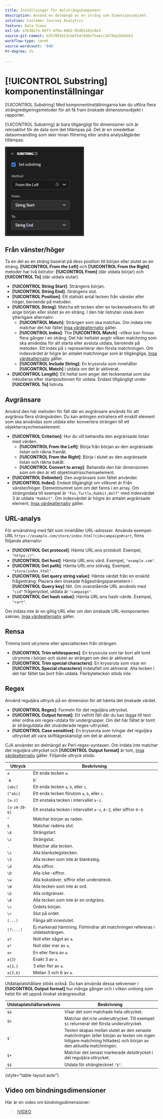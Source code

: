 ```yaml
---
title: Inställningar för delsträngskomponent
description: Använd en delmängd av en sträng som dimensionsobjekt.
solution: Customer Journey Analytics
feature: Data Views
exl-id: a763027e-68f7-4f0a-8082-85db5283c8e3
source-git-commit: b353983b13cbbfb4c846e75aecc1b78da26ddeb2
workflow-type: tm+mt
source-wordcount: '846'
ht-degree: 1%

---
```


# [!UICONTROL Substring] komponentinställningar

[!UICONTROL Substring] Med komponentinställningarna kan du utföra flera strängredigeringsmetoder för att få fram önskade dimensionsobjekt i rapporter.

[!UICONTROL Substring] är bara tillgängligt för dimensioner och är retroaktivt för de data som det tillämpas på. Det är en omedelbar dataomvandling som sker innan filtrering eller andra analysåtgärder tillämpas.

![Inställningar för delsträng](../assets/substring-settings.png)

## Från vänster/höger

Ta en del av en sträng baserat på dess position till början eller slutet av en sträng. **[!UICONTROL From the Left]** och **[!UICONTROL From the Right]** metoder har två listrutor: **[!UICONTROL From]** (där utdata börjar) och **[!UICONTROL To]** (där utdata slutar).

* **[!UICONTROL String Start]**: Strängens början.
* **[!UICONTROL String End]**: Strängens slut.
* **[!UICONTROL Position]**: Ett statiskt antal tecken från vänster eller höger, beroende på metoden.
* **[!UICONTROL String]**: Matcha ett tecken eller en teckensekvens för att ange början eller slutet av en sträng. I den här listrutan visas även ytterligare alternativ:
   * **[!UICONTROL Match]**: Strängen som ska matchas. Om indata inte matchar det här fältet [Inga värdealternativ](no-value-options.md) gäller.
   * **[!UICONTROL Index]**: The **[!UICONTROL Match]** -villkor kan finnas flera gånger i en sträng. Det här heltalet avgör vilken matchning som ska användas för att starta eller avsluta utdata, beroende på metoden. Ett index på `1` representerar den första matchningen. Om indexvärdet är högre än antalet matchningar som är tillgängliga, [Inga värdealternativ](no-value-options.md) gäller.
   * **[!UICONTROL Include String]**: En kryssruta som innehåller **[!UICONTROL Match]** i utdata om det är aktiverat.
* **[!UICONTROL Length]**: Ett heltal som anger det teckenantal som ska inkluderas efter startpositionen för utdata. Endast tillgängligt under **[!UICONTROL To]** listruta.

## Avgränsare

Använd den här metoden för fält där en avgränsare används för att avgränsa flera strängvärden. Du kan antingen extrahera ett enskilt element som ska användas som utdata eller konvertera strängen till ett objektarrayschemaelement.

* **[!UICONTROL Criterion]**: Hur du vill behandla den avgränsade listan med värden.
   * **[!UICONTROL From the Left]**: Börja från början av den avgränsade listan och räkna framåt.
   * **[!UICONTROL From the Right]**: Börja i slutet av den avgränsade listan och räkna bakåt.
   * **[!UICONTROL Convert to array]**: Behandla den här dimensionen som om den är ett objektmatrisschemaelement.
* **[!UICONTROL Delimiter]**: Den avgränsare som fältet använder.
* **[!UICONTROL Index]**: Endast tillgängligt om villkoret är Från vänster/höger. Elementnumret som om det fanns i en array. Om strängindata till exempel är `"Fox,Turtle,Rabbit,Wolf"` med indexvärdet 3 är utdata `"Rabbit"`. Om indexvärdet är högre än antalet avgränsade element, [Inga värdealternativ](no-value-options.md) gäller.

## URL-analys

För användning med fält som innehåller URL-adresser. Använda exempel-URL `https://example.com/store/index.html?cid=campaign#cart`, finns följande alternativ:

* **[!UICONTROL Get protocol]**: Hämta URL:ens protokoll. Exempel, `"https://"`.
* **[!UICONTROL Get host]**: Hämta URL:ens värd. Exempel, `"example.com"`.
* **[!UICONTROL Get path]**: Hämta URL:ens sökväg. Exempel, `"store/index.html"`.
* **[!UICONTROL Get query string value]**: Hämta värdet från en enskild frågesträng. Placera den önskade frågesträngsparametern i **[!UICONTROL Query key]** fält. Om ovanstående URL används med `"cid"` frågenyckel, utdata är `"campaign"`.
* **[!UICONTROL Get hash value]**: Hämta URL:ens hash-värde. Exempel, `"cart"`.

Om indata inte är en giltig URL eller om den önskade URL-komponenten saknas, [Inga värdealternativ](no-value-options.md) gäller.

## Rensa

Trimma tomt utrymme eller specialtecken från strängen.

* **[!UICONTROL Trim whitespaces]**: En kryssruta som tar bort allt tomt utrymme i början och slutet av strängen om den är aktiverad.
* **[!UICONTROL Trim special characters]**: En kryssruta som visar en **[!UICONTROL Special characters]** indatafält om aktiverat. Alla tecken i det här fältet tas bort från utdata. Flerbytetecken stöds inte.

## Regex

Använd reguljära uttryck på en dimension för att hämta det önskade värdet.

* **[!UICONTROL Regex]**: Formeln för det reguljära uttrycket.
* **[!UICONTROL Output format]**: Ett valfritt fält där du kan lägga till text eller ordna om regex-utdata för undergrupper. Om det här fältet är tomt är strängutdata det utvärderade regex-uttrycket.
* **[!UICONTROL Case sensitive]**: En kryssruta som tvingar det reguljära uttrycket att vara skiftlägeskänsligt om det är aktiverat.

CJA använder en delmängd av Perl-regex-syntaxen. Om indata inte matchar det reguljära uttrycket och **[!UICONTROL Output format]** är tom, [Inga värdealternativ](no-value-options.md) gäller. Följande uttryck stöds:

| Uttryck | Beskrivning |
| --- | --- |
| `a` | Ett enda tecken `a`. |
| `a|b` | Ett enda tecken `a` eller `b`. |
| `[abc]` | Ett enda tecken `a`, `b`, eller `c`. |
| `[^abc]` | Ett enda tecken förutom `a`, `b`, eller `c`. |
| `[a-z]` | Ett enstaka tecken i intervallet `a`-`z`. |
| `[a-zA-Z0-9]` | Ett enstaka tecken i intervallet `a`-`z`, `A`-`Z`, eller siffror `0`-`9`. |
| `^` | Matchar början av raden. |
| `$` | Matchar radens slut. |
| `\A` | Strängstart. |
| `\z` | Strängslut. |
| `.` | Matchar alla tecken. |
| `\s` | Alla blankstegstecken. |
| `\S` | Alla tecken som inte är blanksteg. |
| `\d` | Alla siffror. |
| `\D` | Alla icke-siffror. |
| `\w` | Alla bokstäver, siffror eller understreck. |
| `\W` | Alla tecken som inte är ord. |
| `\b` | Alla ordgränser. |
| `\B` | Alla tecken som inte är en ordgräns. |
| `\<` | Ordets början. |
| `\>` | Slut på ordet. |
| `(...)` | Fånga allt inneslutet. |
| `(?:...)` | Ej markerad hämtning. Förhindrar att matchningen refereras i utdatasträngen. |
| `a?` | Noll eller något av `a`. |
| `a*` | Noll eller mer av `a`. |
| `a+` | En eller flera av `a`. |
| `a{3}` | Exakt 3 av `a`. |
| `a{3,}` | 3 eller fler av `a`. |
| `a{3,6}` | Mellan 3 och 6 av `a`. |

Utdataplatshållare stöds också. Du kan använda dessa sekvenser i **[!UICONTROL Output format]** hur många gånger och i vilken ordning som helst för att uppnå önskat strängresultat.

| Utdataplatshållarsekvens | Beskrivning |
| --- | --- |
| `$&` | Visar det som matchade hela uttrycket. |
| `$n` | Matchar det n:te underuttrycket. Till exempel: `$1` returnerar det första underuttrycket. |
| ``$` `` | Texten skapas mellan slutet av den senaste matchningen (eller början av texten om ingen tidigare matchning hittades) och början av den aktuella matchningen. |
| `$+` | Matchar det senast markerade deluttrycket i det reguljära uttrycket. |
| `$$` | Utdata för strängtecknet `"$"`. |

{style=&quot;table-layout:auto&quot;}

## Video om bindningsdimensioner

Här är en video om bindningsdimensioner:

>[!VIDEO](https://video.tv.adobe.com/v/342694/?quality=12)
